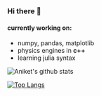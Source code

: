 ### Hi there 👋

<!--
**aniket-deshpande/aniket-deshpande** is a ✨ _special_ ✨ repository because its `README.md` (this file) appears on your GitHub profile.

Here are some ideas to get you started:

- 🔭 I’m currently working on ...
- 🌱 I’m currently learning ...
- 👯 I’m looking to collaborate on ...
- 🤔 I’m looking for help with ...
- 💬 Ask me about ...
- 📫 How to reach me: ...
- 😄 Pronouns: ...
- ⚡ Fun fact: ...
-->

#### currently working on:
* numpy, pandas, matplotlib
* physics engines in __c++__
* learning julia syntax


![Aniket's github stats](https://github-readme-stats.vercel.app/api?username=aniket-deshpande&show_icons=true&theme=gruvbox)

[![Top Langs](https://github-readme-stats.vercel.app/api/top-langs/?username=aniket-deshpande&theme=gruvbox)](https://github.com/aniket-deshpande/github-readme-stats)
